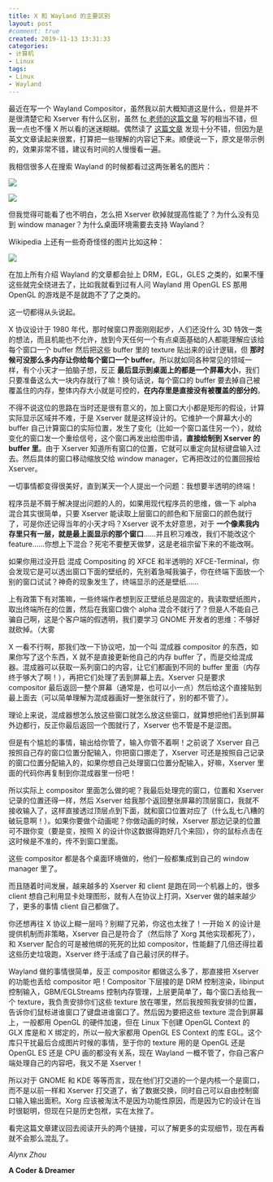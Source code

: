 ```yaml
---
title: X 和 Wayland 的主要区别
layout: post
#comment: true
created: 2019-11-13 13:31:33
categories:
- 计算机
- Linux
tags:
- Linux
- Wayland
---
```

最近在写一个 Wayland Compositor，虽然我以前大概知道这是什么，但是并不是很清楚它和 Xserver 有什么区别，虽然 [fc 老师的这篇文章](https://farseerfc.me/compositor-in-X-and-compositext.html) 写的相当不错，但我一点也不懂 X 所以看的迷迷糊糊。偶然读了 [这篇文章](https://magcius.github.io/xplain/article/) 发现十分不错，但因为是英文文章读起来很累，打算把一些理解的内容记下来。顺便说一下，原文是带示例的，效果非常不错，建议有时间的人慢慢看一遍。

<!--more-->

我相信很多人在搜索 Wayland 的时候都看过这两张著名的图片：

![](https://wayland.freedesktop.org/x-architecture.png)

![](https://wayland.freedesktop.org/wayland-architecture.png)

但我觉得可能看了也不明白，怎么把 Xserver 砍掉就提高性能了？为什么没有见到 window manager？为什么桌面环境需要去支持 Wayland？

Wikipedia 上还有一些奇奇怪怪的图片比如这种：

![](https://upload.wikimedia.org/wikipedia/commons/c/c2/Linux_Graphics_Stack_2013.svg)

在加上所有介绍 Wayland 的文章都会扯上 DRM，EGL，GLES 之类的，如果不懂这些就完全绕进去了，比如我就看到过有人问 Wayland 用 OpenGL ES 那用 OpenGL 的游戏是不是就跑不了了之类的。

这一切都得从头说起。

X 协议设计于 1980 年代，那时候窗口界面刚刚起步，人们还没什么 3D 特效一类的想法，而且机能也不允许，放到今天任何一个有点桌面基础的人都能理解应该给每个窗口一个 buffer 然后把这些 buffer 里的 texture 贴出来的设计逻辑，但 **那时候可没那么多内存让你给每个窗口一个 buffer**。所以就如同各种常见的领域一样，有个小天才一拍脑子想，反正 **最后显示到桌面上的都是一个屏幕大小**，我们只要准备这么大一块内存就行了嘛！换句话说，每个窗口的 buffer 要去掉自己被覆盖住的内存，整体内存大小就是可控的，**在内存里是直接没有被覆盖的部分的**。

不得不说这位的思路在当时还是很有意义的，加上窗口大小都是矩形的假设，计算实际显示区域并不难，于是 Xserver 就是这样设计的。它维护一个屏幕大小的 buffer 自己计算窗口的实际位置，发生了变化（比如一个窗口盖住另一个），就给变化的窗口发一个重绘信号，这个窗口再发出绘图申请，**直接绘制到 Xserver 的 buffer 里**。由于 Xserver 知道所有窗口的位置，它就可以重定向鼠标键盘输入过去。然后具体的窗口移动缩放交给 window manager，它再把改过的位置回报给 Xserver。

一切事情都变得很美好，直到某天一个人提出一个问题：我想要半透明的终端！

程序员是不屑于解决提出问题的人的，如果用现代程序员的思维，做一下 alpha 混合其实很简单，只要 Xserver 能读取上层窗口的颜色和下层窗口的颜色就行了，可是你还记得当年的小天才吗？Xserver 说不太好意思，对于 **一个像素我内存里只有一层，就是最上面显示的那个窗口**……并且积习难改，我们不能改这个 feature……你想上下混合？死宅不要整天做梦，这是老祖宗留下来的不能改啊。

如果你用过没开启 混成 Compositing 的 XFCE 和半透明的 XFCE-Terminal，你会发现它是可以透出窗口下面的壁纸的，先别着急喊我骗子，你在终端下面放一个别的窗口试试？神奇的现象发生了，终端显示的还是壁纸……

上有政策下有对策嘛，一些终端作者想到反正壁纸总是固定的，我读取壁纸图片，取出终端所在的位置，然后在我窗口做个 alpha 混合不就行了？但是人不能自己骗自己啊，这是个客户端的假透明，我们要学习 GNOME 开发者的思维：不够好就砍掉。（大雾

X 一看不行啊，那我们改一下协议吧，加一个叫 混成器 compositor 的东西，如果你写了这个东西，X 就不是直接更新他自己的内存 buffer 了，而是交给混成器。混成器可以获取一系列窗口的内容，让它们都画到不同的 buffer 里面（内存终于够大了啊！），再把它们处理了丢到屏幕上去。Xserver 只是要求 compositor 最后返回一整个屏幕（通常是，也可以小一点）然后给这个直接贴到最上面去（可以简单理解为混成器画好一整张就行了，别的都不管了）。

理论上来说，混成器想怎么放这些窗口就怎么放这些窗口，就算想把他们丢到屏幕外边都行，反正你最后返回一个图就行了，Xserver 也不管是不是涩图。

但是有个尴尬的事情，输出给你管了，输入你管不着啊！之前说了 Xserver 自己按照自己存的窗口位置分配输入，你把窗口挪走了，Xserver 可还是按照自己记录的窗口位置分配输入的，如果你想自己处理窗口位置分配输入，好嘛，Xserver 里面的代码你再复制到你混成器里一份吧！

所以实际上 compositor 里面怎么做的呢？我最后处理完的窗口，位置和 Xserver 记录的位置还得一样，然后 Xserver 给我那个返回整张屏幕的顶层窗口，我就不接收输入了，这样直接透过顶层点到下面，就和窗口位置对应了（什么乱七八糟的破玩意啊！）。如果你要做个动画呢？你做动画的时候，Xserver 那边记录的位置可不跟你变（要是变，按照 X 的设计你这数据得跑好几个来回），你的鼠标点击在这时候是不准的，传不到窗口里面。

这些 compositor 都是各个桌面环境做的，他们一般都集成到自己的 window manager 里了。

而且随着时间发展，越来越多的 Xserver 和 client 是跑在同一个机器上的，很多 client 想自己利用显卡处理图形，就有人在协议上打洞，Xserver 做的越来越少了，更多的事情 client 自己都做了。

你还想再往 X 协议上糊一层吗？别糊了兄弟，你这也太挫了！一开始 X 的设计是提供机制而非策略，Xserver 自己是符合了（然后除了 Xorg 其他实现都死了），和 Xserver 配合的可是被他绑的死死的比如 compositor，性能翻了几倍还得拉着这些历史垃圾跑，Xserver 终于活成了自己最讨厌的样子。

Wayland 做的事情很简单，反正 compositor 都做这么多了，那直接把 Xserver 的功能也丢给 compositor 吧！Compositor 下层接的是 DRM 控制渲染，libinput 控制输入，GBM/EGLStreams 控制内存管理，上层更简单了，每个窗口丢给我一个 texture，我负责安排你们这些 texture 放在哪里，然后我按照我安排的位置，告诉你们鼠标进谁窗口了键盘进谁窗口了。然后因为要把这些 texture 混合到屏幕上，一般都用 OpenGL 的硬件加速，但在 Linux 下创建 OpenGL Context 的 GLX 库是和 X 绑定的，所以一般大家都用 OpenGL ES Context 的库 EGL。这个库只干扰最后合成图片时候的事情，至于你的 texture 用的是 OpenGL 还是 OpenGL ES 还是 CPU 画的都没有关系，现在 Wayland 一概不管了，你自己客户端处理自己的内容吧，我又不是 Xserver！

所以对于 GNOME 和 KDE 等等而言，现在他们打交道的一个是内核一个是窗口，而不是以前一样和 Xserver 打交道了，省了数据交换，同时自己可以自由控制窗口输入输出面积。Xorg 应该被淘汰不是因为功能性原因，而是因为它的设计在当时很聪明，但现在只是历史包袱，实在太挫了。

看完这篇文章建议回去阅读开头的两个链接，可以了解更多的实现细节，现在再看就不会那么混乱了。

*Alynx Zhou*

**A Coder & Dreamer**
